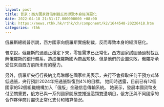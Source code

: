 ```yaml
---
layout: post
title: 普京：西方國家對俄制裁反而導致本身經濟惡化
date: 2022-04-18 21:51:17.000000000 +08:00
link: https://news.rthk.hk/rthk/ch/component/k2/1644548-20220418.htm
categories: rthk
---
```


俄羅斯總統普京說，西方國家向俄羅斯實施制裁，反而導致本身的經濟惡化。

普京說，俄羅斯的通脹正穩定下來，零售需求已正常化，西方國家試圖通過制裁瓦解俄羅斯的銀行體系，造成俄羅斯國內商品短缺，但是他們的企圖失敗，俄羅斯承受住來自西方前所未有的壓力。

另外，俄羅斯央行行長納比烏琳娜在國家杜馬表示，央行不會採取任何干預方式降低通脹，央行預計2024年把通脹恢復到4%的目標。 她同時透露，目前已有12個國家的52個組織機構加入「俄版」金融信息傳輸系統。 她表示，發展本國貨幣支付至關重要，俄方已與一系列國家開展並推進這類雙邊項目，俄方正與不同國家的合作夥伴商討盡快正常化支付和結算情況。 
  　
